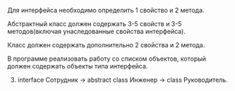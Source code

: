Для интерфейса необходимо определить 1 свойство и 2 метода.

Абстрактный класс должен содержать 3-5 свойств и 3-5 методов(включая унаследованные свойства интерфейса).

Класс должен содержать дополнительно 2 свойства и 2 метода.

В программе реализовать работу со списком объектов, который должен содержать объекты типа интерфейса.

3. interface Сотрудник -> abstract class Инженер -> class Руководитель.
